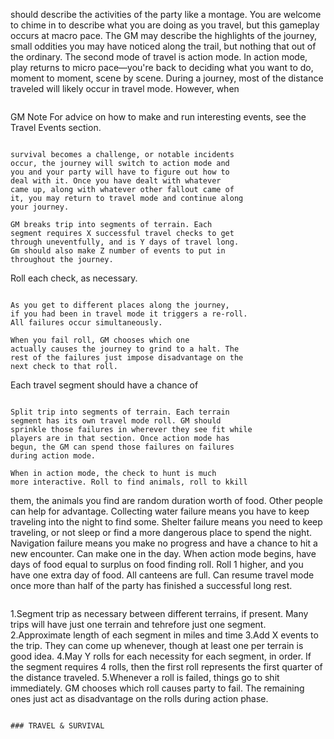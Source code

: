 should describe the activities of the party like a
montage. You are welcome to chime in to describe
what you are doing as you travel, but this gameplay
occurs at macro pace. The GM may describe the
highlights of the journey, small oddities you may
have noticed along the trail, but nothing that out of
the ordinary.
The second mode of travel is action mode. In
action mode, play returns to micro pace—you're
back to deciding what you want to do, moment to
moment, scene by scene.
During a journey, most of the distance traveled
will likely occur in travel mode. However, when
```

```
GM Note
For advice on how to make and run
interesting events, see the Travel Events section.
```

survival becomes a challenge, or notable incidents
occur, the journey will switch to action mode and
you and your party will have to figure out how to
deal with it. Once you have dealt with whatever
came up, along with whatever other fallout came of
it, you may return to travel mode and continue along
your journey.

GM breaks trip into segments of terrain. Each
segment requires X successful travel checks to get
through uneventfully, and is Y days of travel long.
Gm should also make Z number of events to put in
throughout the journey.

```
Roll each check, as necessary.
```

As you get to different places along the journey,
if you had been in travel mode it triggers a re-roll.
All failures occur simultaneously.

When you fail roll, GM chooses which one
actually causes the journey to grind to a halt. The
rest of the failures just impose disadvantage on the
next check to that roll.

```
Each travel segment should have a chance of
```

Split trip into segments of terrain. Each terrain
segment has its own travel mode roll. GM should
sprinkle those failures in wherever they see fit while
players are in that section. Once action mode has
begun, the GM can spend those failures on failures
during action mode.

When in action mode, the check to hunt is much
more interactive. Roll to find animals, roll to kkill

```
them, the animals you find are random duration
worth of food. Other people can help for advantage.
Collecting water failure means you have to keep
traveling into the night to find some.
Shelter failure means you need to keep traveling,
or not sleep or find a more dangerous place to spend
the night.
Navigation failure means you make no progress
and have a chance to hit a new encounter. Can make
one in the day.
When action mode begins, have days of food
equal to surplus on food finding roll. Roll 1 higher,
and you have one extra day of food. All canteens are
full.
Can resume travel mode once more than half of
the party has finished a successful long rest.
```

```
1.Segment trip as necessary between different
terrains, if present. Many trips will have just one
terrain and tehrefore just one segment.
2.Approximate length of each segment in miles
and time
3.Add X events to the trip. They can come up
whenever, though at least one per terrain is good
idea.
4.May Y rolls for each necessity for each
segment, in order. If the segment requires 4 rolls,
then the first roll represents the first quarter of the
distance traveled.
5.Whenever a roll is failed, things go to shit
immediately. GM chooses which roll causes party
to fail. The remaining ones just act as
disadvantage on the rolls during action phase.
```

### TRAVEL & SURVIVAL